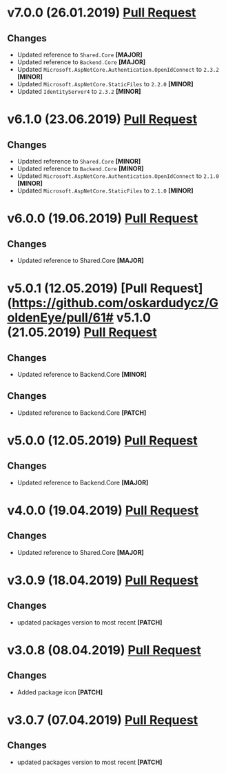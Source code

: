 ﻿# v7.0.0 (26.01.2019) [Pull Request](https://github.com/oskardudycz/GoldenEye/pull/69)

## Changes

* Updated reference to `Shared.Core` **[MAJOR]**
* Updated reference to `Backend.Core` **[MAJOR]**
* Updated `Microsoft.AspNetCore.Authentication.OpenIdConnect` to `2.3.2` **[MINOR]**
* Updated `Microsoft.AspNetCore.StaticFiles` to `2.2.0` **[MINOR]**
* Updated `IdentityServer4` to `2.3.2` **[MINOR]**

# v6.1.0 (23.06.2019) [Pull Request](https://github.com/oskardudycz/GoldenEye/pull/65)

## Changes

* Updated reference to `Shared.Core` **[MINOR]**
* Updated reference to `Backend.Core` **[MINOR]**
* Updated `Microsoft.AspNetCore.Authentication.OpenIdConnect` to `2.1.0` **[MINOR]**
* Updated `Microsoft.AspNetCore.StaticFiles` to `2.1.0` **[MINOR]**

# v6.0.0 (19.06.2019) [Pull Request](https://github.com/oskardudycz/GoldenEye/pull/64)

## Changes

* Updated reference to Shared.Core **[MAJOR]**

# v5.0.1 (12.05.2019) [Pull Request](https://github.com/oskardudycz/GoldenEye/pull/61# v5.1.0 (21.05.2019) [Pull Request](https://github.com/oskardudycz/GoldenEye/pull/59)

## Changes

* Updated reference to Backend.Core **[MINOR]**

## Changes

* Updated reference to Backend.Core **[PATCH]**

# v5.0.0 (12.05.2019) [Pull Request](https://github.com/oskardudycz/GoldenEye/pull/60)

## Changes

* Updated reference to Backend.Core **[MAJOR]**

# v4.0.0 (19.04.2019) [Pull Request](https://github.com/oskardudycz/GoldenEye/pull/58)

## Changes

* Updated reference to Shared.Core **[MAJOR]**


# v3.0.9 (18.04.2019) [Pull Request](https://github.com/oskardudycz/GoldenEye/pull/57)

## Changes

* updated packages version to most recent **[PATCH]**

# v3.0.8 (08.04.2019) [Pull Request](https://github.com/oskardudycz/GoldenEye/pull/54)

## Changes

* Added package icon **[PATCH]**


# v3.0.7 (07.04.2019) [Pull Request](https://github.com/oskardudycz/GoldenEye/pull/53)

## Changes

* updated packages version to most recent **[PATCH]**

